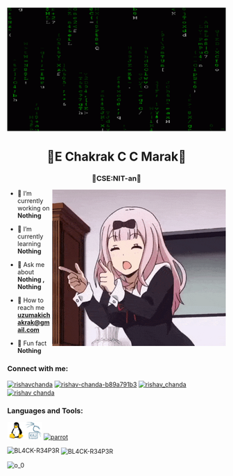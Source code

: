 [![MasterHead](./209037.gif)](https://github.com/BL4CK-R34P3R/)
<h1 align="center">🐧E Chakrak C C Marak🐧</h1>
<h3 align="center">🐧CSE:NIT-an🐧</h3>
<img align="right" alt="Coding" width="400" src="./icegif-2013.gif">


- 🐧 I’m currently working on **Nothing**

- 🐧 I’m currently learning **Nothing**

- 💬 Ask me about **Nothing , Nothing**

- 🐧 How to reach me **uzumakichakrak@gmail.com**

- 🐧 Fun fact **Nothing**

<h3 align="left">Connect with me:</h3>
<p align="left">
<a href="https://twitter.com/Chuck68853238" target="blank"><img align="center" src="https://raw.githubusercontent.com/rahuldkjain/github-profile-readme-generator/master/src/images/icons/Social/twitter.svg" alt="rishavchanda" height="30" width="40" /></a>
<a href="https://www.linkedin.com/in/e-chakrak-cc-marak-108806207/" target="blank"><img align="center" src="https://raw.githubusercontent.com/rahuldkjain/github-profile-readme-generator/master/src/images/icons/Social/linked-in-alt.svg" alt="rishav-chanda-b89a791b3" height="30" width="40" /></a>
<a href="https://instagram.com/e_chakrak" target="blank"><img align="center" src="https://raw.githubusercontent.com/rahuldkjain/github-profile-readme-generator/master/src/images/icons/Social/instagram.svg" alt="rishav_chanda" height="30" width="40" /></a>
<a href="https://www.youtube.com/channel/UCx__nLy-pTphG3r1PfB8imw" target="blank"><img align="center" src="https://raw.githubusercontent.com/rahuldkjain/github-profile-readme-generator/master/src/images/icons/Social/youtube.svg" alt="rishav chanda" height="30" width="40" /></a>
</p>

<h3 align="left">Languages and Tools:</h3>
<p align="left"><a href="https://www.linux.org/" target="_blank" rel="noreferrer"> <img src="https://raw.githubusercontent.com/devicons/devicon/master/icons/linux/linux-original.svg" alt="linux" width="40" height="40"/></a><a href="https://www.kali.org/"><img src="./pngwing.com.png" alt="kali" width="40" height="40"/></a></a> <a href="https://www.parrotsec.org/"><img src="https://community.parrotsec.org/uploads/default/original/2X/b/bc594f96ebf7e51d0ef80e2b0c4e588b66347b5f.png" alt="parrot" width="40" height="40"/></a>
</p>

<p><img align="left" src="https://github-readme-stats.vercel.app/api/top-langs?username=BL4CK-R34P3R&show_icons=true&locale=en&layout=compact&theme=tokyonight" alt="BL4CK-R34P3R" /></p>

<p>&nbsp;<img align="center" src="https://github-readme-stats.vercel.app/api?username=BL4CK-R34P3R&show_icons=true&locale=en&theme=tokyonight" alt="BL4CK-R34P3R" /></p>

<p><img align="center" src="https://github-readme-streak-stats.herokuapp.com/?user=BL4CK-R34P3R&&theme=tokyonight" alt="o_0" /></p>
